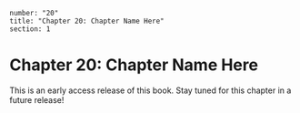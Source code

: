 ```metadata
number: "20"
title: "Chapter 20: Chapter Name Here"
section: 1
```

# Chapter 20: Chapter Name Here

This is an early access release of this book. Stay tuned for this chapter in a future release!
